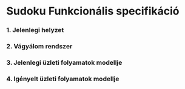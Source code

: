 Sudoku Funkcionális specifikáció
==========================================

### 1. Jelenlegi helyzet

### 2. Vágyálom rendszer

### 3. Jelenlegi üzleti folyamatok modellje

### 4. Igényelt üzleti folyamatok modellje